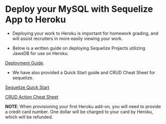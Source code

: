 # Deploy your MySQL with Sequelize App to Heroku

* Deploying your work to Heroku is important for homework grading, and will assist recruiters in more easily viewing your work.

* Below is a written guide on deploying Sequelize Projects utilizing JawsDB for use on Heroku.

[Deployment Guide](./SequelizeHerokuDeploymentProcess.md).

* We have also provided a Quick Start guide and CRUD Cheat Sheet for sequelize.

[Sequelize Quick Start](./SequelizeQuickStartGuide.pdf)

[CRUD Action Cheat Sheet](./SequelizeCRUDActionsCheatSheet.pdf)

**NOTE**: When provisioning your first Heroku add-on, you will need to provide a credit card number. One dollar will be charged to your card by Heroku, which will be refunded.
